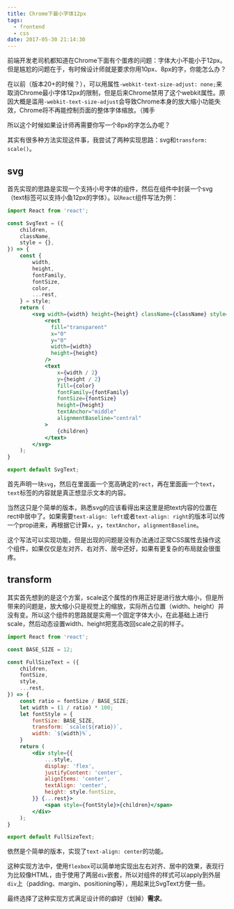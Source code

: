 ```yaml
---
title: Chrome下最小字体12px
tags:
  - frontend
  - css
date: 2017-05-30 21:14:30
---
```



前端开发老司机都知道在Chrome下面有个蛋疼的问题：字体大小不能小于12px。但是尴尬的问题在于，有时候设计师就是要求你用10px、8px的字，你能怎么办？

<!-- more -->

在以前（版本20+的时候？），可以用属性`-webkit-text-size-adjust: none;`来取消Chrome最小字体12px的限制，但是后来Chrome禁用了这个webkit属性。原因大概是滥用`-webkit-text-size-adjust`会导致Chrome本身的放大缩小功能失效，Chrome将不再能控制页面的整体字体缩放。（摊手



所以这个时候如果设计师再需要你写一个8px的字怎么办呢？

其实有很多种方法实现这件事，我尝试了两种实现思路：svg和`transform: scale()`。



## svg

首先实现的思路是实现一个支持小号字体的组件，然后在组件中封装一个svg（text标签可以支持小鱼12px的字体）。以`React`组件写法为例：

``` jsx
import React from 'react';

const SvgText = ({
    children, 
    className,
    style = {},
}) => {
    const {
        width,
        height,
        fontFamily,
        fontSize,
        color,
        ...rest,
    } = style;
    return (
        <svg width={width} height={height} className={className} style={rest}>
            <rect 
              fill="transparent" 
              x="0" 
              y="0" 
              width={width} 
              height={height}
            />
            <text 
                x={width / 2} 
                y={height / 2} 
                fill={color}
                fontFamily={fontFamily} 
                fontSize={fontSize} 
                height={height}
                textAnchor="middle" 
                alignmentBaseline="central"
            >
                {children}
            </text>
        </svg>
    );
}

export default SvgText;
```



首先声明一块`svg`，然后在里面画一个宽高确定的`rect`，再在里面画一个`text`，`text`标签的内容就是真正想显示文本的内容。

当然这只是个简单的版本，熟悉svg的应该看得出来这里是把text内容的位置在rect中居中了。如果需要`text-align: left`或者`text-align: right`的版本可以传一个prop进来，再根据它计算`x`，`y`，`textAnchor`，`alignmentBaseline`。

这个写法可以实现功能，但是出现的问题是没有办法通过正常CSS属性去操作这个组件，如果仅仅是左对齐、右对齐、居中还好，如果有更复杂的布局就会很蛋疼。



## transform

其实首先想到的是这个方案，scale这个属性的作用正好是进行放大缩小，但是所带来的问题是，放大缩小只是视觉上的缩放，实际所占位置（width、height）并没有变。所以这个组件的思路就是实用一个固定字体大小，在此基础上进行scale，然后动态设置width、height把宽高改回scale之前的样子。

``` jsx
import React from 'react';

const BASE_SIZE = 12;

const FullSizeText = ({
    children,
    fontSize,
    style,
    ...rest,
}) => {
    const ratio = fontSize / BASE_SIZE;
    let width = (1 / ratio) * 100;
    let fontStyle = {
        fontSize: BASE_SIZE,
        transform: `scale(${ratio})`,
        width: `${width}%`,
    }
    return (
        <div style={{
            ...style,
            display: 'flex',
            justifyContent: 'center',
            alignItems: 'center',
            textAlign: 'center',
            height: style.fontSize,
        }} {...rest}>
            <span style={fontStyle}>{children}</span>
        </div>
    );
}

export default FullSizeText;
```



依然是个简单的版本，实现了`text-align: center`的功能。

这种实现方法中，使用`flexbox`可以简单地实现出左右对齐、居中的效果，表现行为比较像HTML，由于使用了两层`div`嵌套，所以对组件的样式可以apply到外层`div`上（padding、margin、positioning等），用起来比SvgText方便一些。

最终选择了这种实现方式满足设计师的癖好（划掉）**需求**。